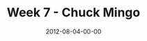 ---
layout: message
category: message
series: "The Good Life"
title: "Week 7 - Chuck Mingo"
date: 2012-08-04-00-00
message_id: 740
audio: "http://s3.amazonaws.com/crossroads-media/message/audio/goodlife_07.mp3"
audio-duration: "41:42"
program: "http://s3.amazonaws.com/crossroads-media/documents/08_04-05_12Program.pdf"
description: "Chuck Mingo talks about how the good life can happen, even in the
midst of suffering."
video: "http://s3.amazonaws.com/crossroads-media/message/video/goodlife_07.mp4"
video-duration: "41:47"
video-image: "http://s3.amazonaws.com/crossroads-media/images/goodlife_07_still.jpg"
explicit: false
---